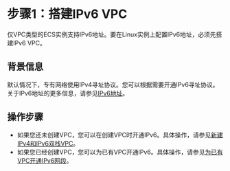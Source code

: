 # 步骤1：搭建IPv6 VPC

仅VPC类型的ECS实例支持IPv6地址。要在Linux实例上配置IPv6地址，必须先搭建IPv6 VPC。

## 背景信息

默认情况下，专有网络使用IPv4寻址协议。您可以根据需要开通IPv6寻址协议。关于IPv6地址的更多信息，请参见[IPv6地址]()。

## 操作步骤

-   如果您还未创建VPC，您可以在创建VPC时开通IPv6。具体操作，请参见[新建IPv4和IPv6双栈VPC](/intl.zh-CN/用户指南/VPC开启IPv6/新建IPv4和IPv6双栈VPC.md)。
-   如果您已经创建VPC，您可以为已有VPC开通IPv6。具体操作，请参见[为已有VPC开通IPv6网段](/intl.zh-CN/用户指南/VPC开启IPv6/为已有VPC开通IPv6网段.md)。

